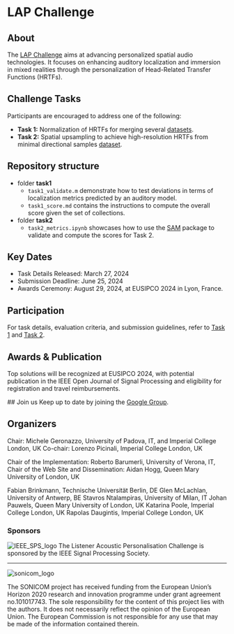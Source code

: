 # LAP Challenge

## About
The [LAP Challenge](https://www.sonicom.eu/lap-challenge/) aims at advancing personalized spatial audio technologies. It focuses on enhancing auditory localization and immersion in mixed realities through the personalization of Head-Related Transfer Functions (HRTFs). 

## Challenge Tasks
Participants are encouraged to address one of the following:
- **Task 1:** Normalization of HRTFs for merging several [datasets](https://imperialcollegelondon.box.com/s/utm14xqeti6zp02bk7399j48jp3ggthl).
- **Task 2:** Spatial upsampling to achieve high-resolution HRTFs from minimal directional samples [dataset](https://imperialcollegelondon.box.com/s/qshix6e74q3s86brkxx2sz809o9td3q4).

## Repository structure
- folder **task1**
  - ``task1_validate.m`` demonstrate how to test deviations in terms of localization metrics predicted by an auditory model.
  - ``task1_score.md`` contains the instructions to compute the overall score given the set of collections.
- folder **task2**
  - ``task2_metrics.ipynb`` showcases how to use the [SAM](https://spatial-audio-metrics.readthedocs.io/en/latest/) package to validate and compute the scores for Task 2.

## Key Dates
- Task Details Released: March 27, 2024
- Submission Deadline: June 25, 2024
- Awards Ceremony: August 29, 2024, at EUSIPCO 2024 in Lyon, France.

## Participation
For task details, evaluation criteria, and submission guidelines, refer to [Task 1](https://imperialcollegelondon.box.com/s/laq35yleevu0e1c7g0mn1w9e98f2b0ia) and [Task 2](https://imperialcollegelondon.box.com/s/w7b7dmqbuywuu1oktbrhehlgdfghhfm1).

## Awards & Publication
Top solutions will be recognized at EUSIPCO 2024, with potential publication in the IEEE Open Journal of Signal Processing and eligibility for registration and travel reimbursements.

## Join us 
Keep up to date by joining the [Google Group](https://groups.google.com/g/sonicom-lap-challenge).

## Organizers
Chair: Michele Geronazzo, University of Padova, IT, and Imperial College London, UK
Co-chair: Lorenzo Picinali, Imperial College London, UK

Chair of the Implementation: Roberto Barumerli, University of Verona, IT,
Chair of the Web Site and Dissemination: Aidan Hogg, Queen Mary University of London, UK

Fabian Brinkmann, Technische Universität Berlin, DE
Glen McLachlan, University of Antwerp, BE
Stavros Ntalampiras, University of Milan, IT
Johan Pauwels, Queen Mary University of London, UK
Katarina Poole, Imperial College London, UK
Rapolas Daugintis, Imperial College London, UK

### Sponsors
![IEEE_SPS_logo](https://www.sonicom.eu/wp-content/uploads/2023/10/IEEE-SPS-logo.png)
The Listener Acoustic Personalisation Challenge is sponsored by the IEEE Signal Processing Society.

---

![sonicom_logo](https://www.sonicom.eu/wp-content/themes/sonicom/library/images/logo.png)

The SONICOM project has received funding from the European Union’s Horizon 2020 research and innovation programme under grant agreement no.101017743. The sole responsibility for the content of this project lies with the authors. It does not necessarily reflect the opinion of the European Union. The European Commission is not responsible for any use that may be made of the information contained therein.
